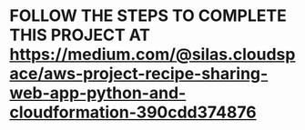 # FOLLOW THE STEPS TO COMPLETE THIS PROJECT AT https://medium.com/@silas.cloudspace/aws-project-recipe-sharing-web-app-python-and-cloudformation-390cdd374876
